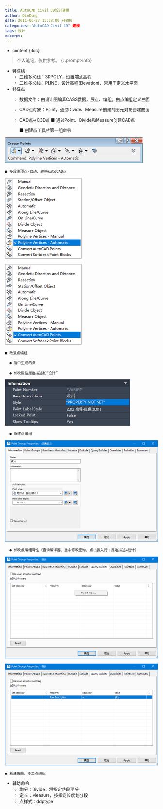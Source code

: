 ```yaml
---
title: AutoCAD Civil 3D设计建模
author: QinDong
date: 2011-06-27 13:38:00 +0800
categories: "AutoCAD Civil 3D" 建模
tags: 设计
excerpt: 
---
```

* content
{:toc}

>个人笔记，仅供参考。
{: .prompt-info}

- 特征线
  - 三维多义线：3DPOLY，设置端点高程
  - 二维多义线：PLINE，设计高程(Elevation)，常用于定义水平面
- 特征点
  - 数据文件：由设计图编算CASS数据，展点、编组，由点编组定义曲面
  - CAD点对象：Point，通过Divide、Measure创建的图元对象创建曲面
  - CAD点->C3D点
    ■ 通过Point、Divide和Measure创建CAD点

    ■ 创建点工具栏第一组命令

![](/img/2022/2022-09-25-21-10-50.png)

    ■ 多段线顶点-自动、转换AutoCAD点

![](/img/2022/2022-09-25-21-11-01.png)

![](/img/2022/2022-09-25-21-11-10.png)

    ■ 改变点编组

      ● 选中生成的点

      ● 修改属性原始描述如“设计”

![](/img/2022/2022-09-25-21-11-20.png)

      ● 新建点编组

![](/img/2022/2022-09-25-21-11-31.png)

      ● 修改点编组特性（查询编译器、选中修改查询、点击插入行：原始描述=设计）

![](/img/2022/2022-09-25-21-11-39.png)

![](/img/2022/2022-09-25-21-11-47.png)

    ■ 新建曲面、添加点编组

- 辅助命令
  - 均分：Divide，将指定线段平分
  - 定长：Measure，按指定长度划分段
  - 点样式：ddptype